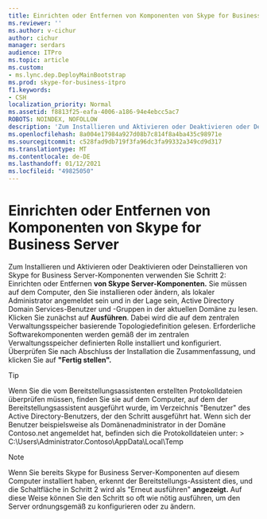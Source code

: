 ```yaml
---
title: Einrichten oder Entfernen von Komponenten von Skype for Business Server
ms.reviewer: ''
ms.author: v-cichur
author: cichur
manager: serdars
audience: ITPro
ms.topic: article
ms.custom:
- ms.lync.dep.DeployMainBootstrap
ms.prod: skype-for-business-itpro
f1.keywords:
- CSH
localization_priority: Normal
ms.assetid: f8813f25-eafa-4006-a186-94e4ebcc5ac7
ROBOTS: NOINDEX, NOFOLLOW
description: 'Zum Installieren und Aktivieren oder Deaktivieren oder Deinstallieren von Skype for Business Server-Komponenten verwenden Sie Schritt 2: Einrichten oder Entfernen von Skype Server-Komponenten. Sie müssen auf dem Computer, den Sie installieren oder ändern, als lokaler Administrator angemeldet sein und in der Lage sein, Active Directory Domain Services-Benutzer und -Gruppen in der aktuellen Domäne zu lesen. Klicken Sie zunächst auf "Ausführen". Dabei wird die auf dem zentralen Verwaltungsspeicher basierende Topologiedefinition gelesen. Erforderliche Softwarekomponenten werden gemäß der im zentralen Verwaltungsspeicher definierten Rolle installiert und konfiguriert. Überprüfen Sie nach Abschluss der Installation die Zusammenfassung, und klicken Sie auf "Fertig stellen".'
ms.openlocfilehash: 8a004e17984a927d08b7c814f8a4ba435c98971e
ms.sourcegitcommit: c528fad9db719f3fa96dc3fa99332a349cd9d317
ms.translationtype: MT
ms.contentlocale: de-DE
ms.lasthandoff: 01/12/2021
ms.locfileid: "49825050"
---
```

# <a name="setup-or-remove-skype-for-business-server-components"></a>Einrichten oder Entfernen von Komponenten von Skype for Business Server
 
Zum Installieren und Aktivieren oder Deaktivieren oder Deinstallieren von Skype for Business Server-Komponenten verwenden Sie Schritt 2: Einrichten oder Entfernen **von Skype Server-Komponenten.** Sie müssen auf dem Computer, den Sie installieren oder ändern, als lokaler Administrator angemeldet sein und in der Lage sein, Active Directory Domain Services-Benutzer und -Gruppen in der aktuellen Domäne zu lesen. Klicken Sie zunächst auf **Ausführen**. Dabei wird die auf dem zentralen Verwaltungsspeicher basierende Topologiedefinition gelesen. Erforderliche Softwarekomponenten werden gemäß der im zentralen Verwaltungsspeicher definierten Rolle installiert und konfiguriert. Überprüfen Sie nach Abschluss der Installation die Zusammenfassung, und klicken Sie auf **"Fertig stellen".**
  
> [!TIP]
> Wenn Sie die vom Bereitstellungsassistenten erstellten Protokolldateien überprüfen müssen, finden Sie sie auf dem Computer, auf dem der Bereitstellungsassistent ausgeführt wurde, im Verzeichnis "Benutzer" des Active Directory-Benutzers, der den Schritt ausgeführt hat. Wenn sich der Benutzer beispielsweise als Domänenadministrator in der Domäne Contoso.net angemeldet hat, befinden sich die Protokolldateien unter: > C:\Users\Administrator.Contoso\AppData\Local\Temp 
  
> [!NOTE]
> Wenn Sie bereits Skype for Business Server-Komponenten auf diesem Computer installiert haben, erkennt der Bereitstellungs-Assistent dies, und die Schaltfläche in Schritt 2 wird als "Erneut ausführen" **angezeigt.** Auf diese Weise können Sie den Schritt so oft wie nötig ausführen, um den Server ordnungsgemäß zu konfigurieren oder zu ändern. 
  


